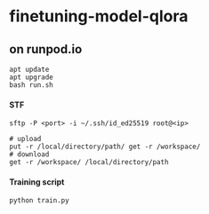 # finetuning-model-qlora

## on runpod.io
``` 
apt update 
apt upgrade
bash run.sh
```
#### STF
```
sftp -P <port> -i ~/.ssh/id_ed25519 root@<ip>

# upload
put -r /local/directory/path/ get -r /workspace/
# download
get -r /workspace/ /local/directory/path 
```

#### Training script
```
python train.py
```
